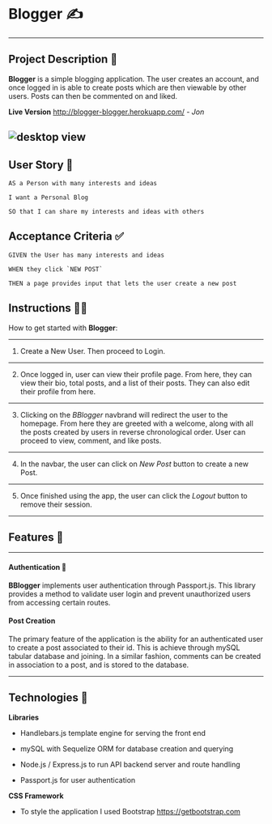 # Blogger ✍
---

## Project Description 📜
**Blogger** is a simple blogging application. The user creates an account, and once logged in is able to create posts which are then viewable by other users. Posts can then be commented on and liked.

**Live Version** http://blogger-blogger.herokuapp.com/
*- Jon*

![desktop view](https://github.com/Jmacr0/blogger/raw/master/public/img/blogger.PNG "Logo Title Text 1")
---

## User Story 👤

```
AS a Person with many interests and ideas

I want a Personal Blog

SO that I can share my interests and ideas with others
```

## Acceptance Criteria ✅

```
GIVEN the User has many interests and ideas

WHEN they click `NEW POST`

THEN a page provides input that lets the user create a new post
```

## Instructions 👩‍🏫

How to get started with **Blogger**:

---
1. Create a New User. Then proceed to Login.
---
2. Once logged in, user can view their profile page. From here, they can view their bio, total posts, and a list of their posts. They can also edit their profile from here.
---
3. Clicking on the *BBlogger* navbrand will redirect the user to the homepage. From here they are greeted with a welcome, along with all the posts created by users in reverse chronological order. User can proceed to view, comment, and like posts.
---
4. In the navbar, the user can click on *New Post* button to create a new Post. 
---
5. Once finished using the app, the user can click the *Logout* button to remove their session.
---

## Features 🌠

---
#### Authentication 🔐

**BBlogger** implements user authentication through Passport.js. This library provides a method to validate user login and prevent unauthorized users from accessing certain routes.

#### Post Creation

The primary feature of the application is the ability for an authenticated user to create a post associated to their id. This is achieve through mySQL tabular database and joining. In a similar fashion, comments can be created in association to a post, and is stored to the database.

---
## Technologies 🎡

**Libraries**

* Handlebars.js template engine for serving the front end

* mySQL with Sequelize ORM for database creation and querying

* Node.js / Express.js to run API backend server and route handling

* Passport.js for user authentication

**CSS Framework**

* To style the application I used Bootstrap https://getbootstrap.com

